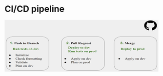 # CI/CD pipeline

<p align="center">
  <img width="600" height="170" src=./assets/TerraformPipeline.PNG>
</p>